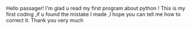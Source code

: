 Hello passager! I'm glad u read my first program about python !
This is my  first coding ,if u found the mistake I made ,I hope you can tell me how to correct it.
Thank you very much
